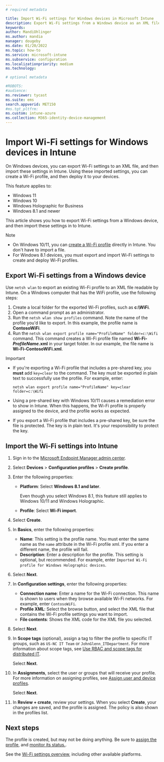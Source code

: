 ```yaml
---
# required metadata

title: Import Wi-Fi settings for Windows devices in Microsoft Intune
description: Export Wi-Fi settings from a Windows device as an XML file using netsh wlan. Then, import this file in Intune to create a Wi-Fi profile for devices running Windows 8.1, Windows 10/11, and Windows Holographic for Business.
keywords:
author: MandiOhlinger
ms.author: mandia
manager: dougeby
ms.date: 01/20/2022
ms.topic: how-to
ms.service: microsoft-intune
ms.subservice: configuration
ms.localizationpriority: medium
ms.technology:

# optional metadata

#ROBOTS:
#audience:
ms.reviewer: tycast
ms.suite: ems
search.appverid: MET150
#ms.tgt_pltfrm:
ms.custom: intune-azure
ms.collection: M365-identity-device-management
---
```


# Import Wi-Fi settings for Windows devices in Intune

On Windows devices, you can export Wi-Fi settings to an XML file, and then import these settings in Intune. Using these imported settings, you can create a Wi-Fi profile, and then deploy it to your devices.

This feature applies to:

- Windows 11
- Windows 10
- Windows Holographic for Business
- Windows 8.1 and newer

This article shows you how to export Wi-Fi settings from a Windows device, and then import these settings in to Intune.

> [!NOTE]
>
> - On Windows 10/11, you can [create a Wi-Fi profile](wi-fi-settings-windows.md) directly in Intune. You don't have to import a file.
> - For Windows 8.1 devices, you must export and import Wi-Fi settings to create and deploy Wi-Fi profiles.

## Export Wi-Fi settings from a Windows device

Use `netsh wlan` to export an existing Wi-Fi profile to an XML file readable by Intune. On a Windows computer that has the WiFi profile, use the following steps:

1. Create a local folder for the exported Wi-Fi profiles, such as **c:\WiFi**.
2. Open a command prompt as an administrator.
3. Run the `netsh wlan show profiles` command. Note the name of the profile you'd like to export. In this example, the profile name is **ContosoWiFi**.
4. Run the `netsh wlan export profile name="ProfileName" folder=c:\Wifi` command. This command creates a Wi-Fi profile file named **Wi-Fi-*ProfileName*.xml** in your target folder. In our example, the file name is **Wi-Fi-ContosoWiFi.xml**.

> [!IMPORTANT]
>
> - If you're exporting a Wi-Fi profile that includes a pre-shared key, you **must** add `key=clear` to the command. The key must be exported in plain text to successfully use the profile. For example, enter:
>
>   `netsh wlan export profile name="ProfileName" key=clear folder=c:\Wifi`
>
> - Using a pre-shared key with Windows 10/11 causes a remediation error to show in Intune. When this happens, the Wi-Fi profile is properly assigned to the device, and the profile works as expected.
> - If you export a Wi-Fi profile that includes a pre-shared key, be sure the file is protected. The key is in plain text. It's your responsibility to protect the key.

## Import the Wi-Fi settings into Intune

1. Sign in to the [Microsoft Endpoint Manager admin center](https://go.microsoft.com/fwlink/?linkid=2109431).
2. Select **Devices** > **Configuration profiles** > **Create profile**.
3. Enter the following properties:

    - **Platform**: Select **Windows 8.1 and later**.

      Even though you select Windows 8.1, this feature still applies to Windows 10/11 and Windows Holographic.

    - **Profile**: Select **Wi-Fi import**.

4. Select **Create**.
5. In **Basics**, enter the following properties:

    - **Name**: This setting is the profile name. You must enter the same name as the `name` attribute in the Wi-Fi profile xml. If you enter a different name, the profile will fail.
    - **Description**: Enter a description for the profile. This setting is optional, but recommended. For example, enter `Imported Wi-Fi profile for Windows Holographic devices`.

6. Select **Next**.
7. In **Configuration settings**, enter the following properties:

    - **Connection name**: Enter a name for the Wi-Fi connection. This name is shown to users when they browse available Wi-Fi networks. For example, enter `ContosoWiFi`.
    - **Profile XML**: Select the browse button, and select the XML file that contains the Wi-Fi profile settings you want to import.
    - **File contents**: Shows the XML code for the XML file you selected.

8. Select **Next**.
9. In **Scope tags** (optional), assign a tag to filter the profile to specific IT groups, such as `US-NC IT Team` or `JohnGlenn_ITDepartment`. For more information about scope tags, see [Use RBAC and scope tags for distributed IT](../fundamentals/scope-tags.md).

    Select **Next**.

10. In **Assignments**, select the user or groups that will receive your profile. For more information on assigning profiles, see [Assign user and device profiles](device-profile-assign.md).

    Select **Next**.

11. In **Review + create**, review your settings. When you select **Create**, your changes are saved, and the profile is assigned. The policy is also shown in the profiles list.

## Next steps

The profile is created, but may not be doing anything. Be sure to [assign the profile](device-profile-assign.md), and [monitor its status.](device-profile-monitor.md).

See the [Wi-Fi settings overview](wi-fi-settings-configure.md), including other available platforms.
